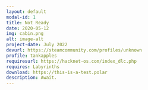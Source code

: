 ```yaml
---
layout: default
modal-id: 1
title: Not Ready
date: 2020-05-12
img: cabin.png
alt: image-alt
project-date: July 2022
devurl: https://steamcommunity.com/profiles/unknown
profile: tankapples
requiresurl: https://hacknet-os.com/index_dlc.php
requires: Labyrinths
download: https://this-is-a-test.polar
description: Await.
---
```

